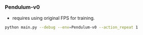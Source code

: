 ### Pendulum-v0
* requires using original FPS for training.

```bash
python main.py --debug --env=Pendulum-v0 --action_repeat 1
```
